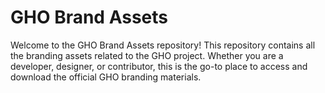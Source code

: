 # GHO Brand Assets

Welcome to the GHO Brand Assets repository! This repository contains all the branding assets related to the GHO project. Whether you are a developer, designer, or contributor, this is the go-to place to access and download the official GHO branding materials.
